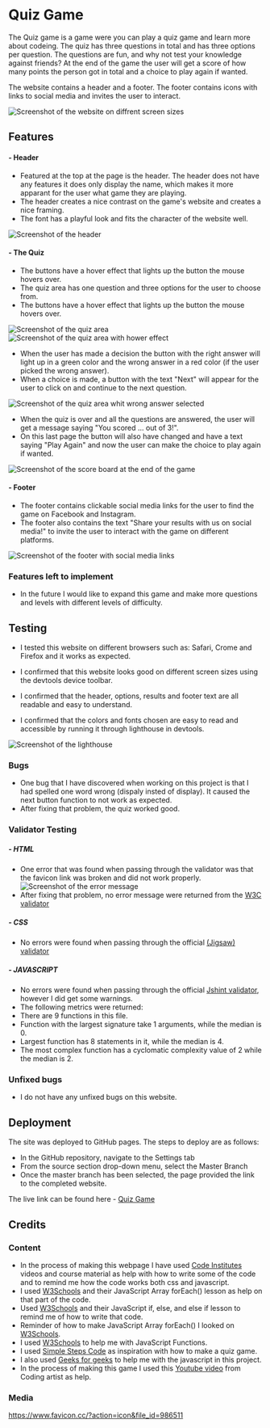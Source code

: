 # Quiz Game

The Quiz game is a game were you can play a quiz game and learn more about codeing. 
The quiz has three questions in total and has three options per question. 
The questions are fun, and why not test your knowledge against friends? 
At the end of the game the user will get a score of how many points the person got in total and a choice to play again if wanted. 

The website contains a header and a footer. The footer contains icons with links to social media and invites the user to interact.

![Screenshot of the website on diffrent screen sizes](https://user-images.githubusercontent.com/129947589/257799226-e3222ec0-2534-4520-94cd-6e99b689dfbf.png)

## Features

#### - Header

- Featured at the top at the page is the header. The header does not have any features it does only display the name, which makes it more apparant for the user what game they are playing.
- The header creates a nice contrast on the game's website and creates a nice framing.
- The font has a playful look and fits the character of the website well.

![Screenshot of the header](https://user-images.githubusercontent.com/129947589/257760962-5b66766b-2dcb-4a9a-95ff-9049182e0c30.png)

#### - The Quiz

- The buttons have a hover effect that lights up the button the mouse hovers over.
- The quiz area has one question and three options for the user to choose from.
- The buttons have a hover effect that lights up the button the mouse hovers over.

![Screenshot of the quiz area](https://user-images.githubusercontent.com/129947589/257763227-ab33b021-1cde-4e60-a0a0-246267f6d715.png)
![Screenshot of the quiz area with hower effect](https://user-images.githubusercontent.com/129947589/257760813-742039de-a288-4b3e-be7d-69ddc795b5a3.png)

- When the user has made a decision the button with the right answer will light up in a green color and the wrong answer in a red color (if the user picked the wrong answer).
- When a choice is made, a button with the text "Next" will appear for the user to click on and continue to the next question.

![Screenshot of the quiz area whit wrong answer selected](https://user-images.githubusercontent.com/129947589/257760858-9636acc6-54ce-4104-9a42-21ea2497b4ba.png)

- When the quiz is over and all the questions are answered, the user will get a message saying "You scored ... out of 3!".
- On this last page the button will also have changed and have a text saying "Play Again" and now the user can make the choice to play again if wanted.

![Screenshot of the score board at the end of the game](https://user-images.githubusercontent.com/129947589/257760916-eda875e1-7bfb-48d8-a66b-2f6c60d7d95e.png)

#### - Footer

- The footer contains clickable social media links for the user to find the game on Facebook and Instagram.
- The footer also contains the text "Share your results with us on social media!" to invite the user to interact with the game on different platforms.

![Screenshot of the footer with social media links](https://user-images.githubusercontent.com/129947589/257760997-2c66967c-5695-420f-a9d6-c9f799ac51d2.png)

### Features left to implement

- In the future I would like to expand this game and make more questions and levels with different levels of difficulty.

## Testing

- I tested this website on different browsers such as: Safari, Crome and Firefox and it works as expected.

- I confirmed that this website looks good on different screen sizes using the devtools device toolbar.

- I confirmed that the header, options, results and footer text are all readable and easy to understand.

- I confirmed that the colors and fonts chosen are easy to read and accessible by running it through lighthouse in devtools.

![Screenshot of the lighthouse](https://user-images.githubusercontent.com/129947589/257808095-c8d8b829-1682-4018-936d-fd17d91fea0c.png)

### Bugs

- One bug that I have discovered when working on this project is that I had spelled one word wrong (dispaly insted of display). It caused the next button function to not work as expected. 
- After fixing that problem, the quiz worked good. 

### Validator Testing

##### - HTML
- One error that was found when passing through the validator was that the favicon link was broken and did not work properly. 
![Screenshot of the error message](https://user-images.githubusercontent.com/129947589/257799315-203a9a8b-ef07-491c-a649-1a1346d38236.png)
- After fixing that problem, no error message were returned from the [W3C validator](https://validator.w3.org/nu/?doc=https%3A%2F%2Ffrida010.github.io%2Fthe-quiz-game%2F)

##### - CSS
- No errors were found when passing through the official [(Jigsaw) validator](https://jigsaw.w3.org/css-validator/validator?uri=https%3A%2F%2Ffrida010.github.io%2Fthe-quiz-game%2F&profile=css3svg&usermedium=all&warning=1&vextwarning=&lang=en)

##### - JAVASCRIPT
- No errors were found when passing through the official [Jshint validator](https://jshint.com/), however I did get some warnings.
- The following metrics were returned:
- There are 9 functions in this file.
- Function with the largest signature take 1 arguments, while the median is 0.
- Largest function has 8 statements in it, while the median is 4.
- The most complex function has a cyclomatic complexity value of 2 while the median is 2.

### Unfixed bugs

- I do not have any unfixed bugs on this website. 

## Deployment

The site was deployed to GitHub pages. The steps to deploy are as follows:

- In the GitHub repository, navigate to the Settings tab
- From the source section drop-down menu, select the Master Branch
- Once the master branch has been selected, the page provided the link to the completed website.

The live link can be found here - [Quiz Game](https://frida010.github.io/the-quiz-game/)

## Credits

### Content

- In the process of making this webpage I have used [Code Institutes](https://codeinstitute.net/) videos and course material as help with how to write some of the code and to remind me how the code works both css and javascript.
- I used [W3Schools](https://www.w3schools.com/jsref/jsref_foreach.asp) and their JavaScript Array forEach() lesson as help on that part of the code.
- Used [W3Schools](https://www.w3schools.com/js/js_if_else.asp) and their JavaScript if, else, and else if lesson to remind me of how to write that code.
- Reminder of how to make JavaScript Array forEach() I looked on [W3Schools](https://www.w3schools.com/jsref/jsref_foreach.asp).
- I used [W3Schools](https://www.w3schools.com/js/js_functions.asp) to help me with JavaScript Functions.
- I used [Simple Steps Code](https://simplestepscode.com/javascript-quiz-tutorial/) as inspiration with how to make a quiz game.
- I also used [Geeks for geeks](https://www.geeksforgeeks.org/how-to-create-a-simple-javascript-quiz/) to help me with the javascript in this project.
- In the process of making this game I used this [Youtube video](https://www.google.com/search?q=how+to+make+a+quiz+in+javascript&oq=how+to+make+a+quiz&gs_lcrp=EgZjaHJvbWUqBwgCEAAYgAQyBggAEEUYOTIHCAEQABiABDIHCAIQABiABDIHCAMQABiABDIHCAQQABiABDIHCAUQABiABDIGCAYQRRhBMgYIBxBFGEHSAQg4MzUyajBqN6gCALACAA&sourceid=chrome&ie=UTF-8#fpstate=ive&vld=cid:509fe98a,vid:p-2G-7vLuV4) from Coding artist as help.

### Media


https://www.favicon.cc/?action=icon&file_id=986511 
